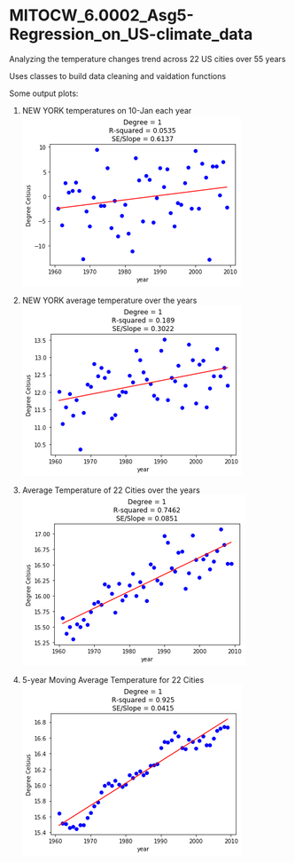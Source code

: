 # MITOCW_6.0002_Asg5-Regression_on_US-climate_data
Analyzing the temperature changes trend across 22 US cities over 55 years

Uses classes to build data cleaning and vaidation functions

Some output plots:

1. NEW YORK temperatures on 10-Jan each year
![](images/Figure_1.png)

2. NEW YORK average temperature over the years
![](images/Figure_2.png)

3. Average Temperature of 22 Cities over the years
![](images/Figure_3.png)

4. 5-year Moving Average Temperature for 22 Cities
![](images/Figure_4.png)

